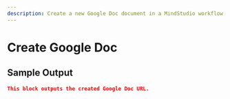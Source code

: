 ```yaml
---
description: Create a new Google Doc document in a MindStudio workflow
---
```


# Create Google Doc

## Sample Output

```json
This block outputs the created Google Doc URL.
```

